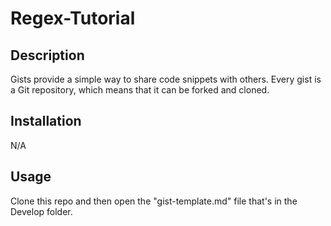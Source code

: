 # Regex-Tutorial

## Description
Gists provide a simple way to share code snippets with others. 
Every gist is a Git repository, which means that it can be forked and cloned.

## Installation
N/A

## Usage 
Clone this repo and then open the "gist-template.md" file that's in the Develop folder.